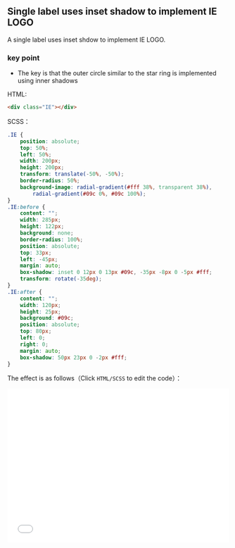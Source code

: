 ## Single label uses inset shadow to implement IE LOGO

A single label uses inset shdow to implement IE LOGO.

### key point

+ The key is that the outer circle similar to the star ring is implemented using inner shadows

HTML:

```html
<div class="IE"></div>
```

SCSS：
```scss
.IE {
    position: absolute;
    top: 50%;
    left: 50%;
    width: 200px;
    height: 200px;
    transform: translate(-50%, -50%);
    border-radius: 50%;
    background-image: radial-gradient(#fff 38%, transparent 38%),
        radial-gradient(#09c 0%, #09c 100%);
}
.IE:before {
    content: "";
    width: 285px;
    height: 122px;
    background: none;
    border-radius: 100%;
    position: absolute;
    top: 33px;
    left: -45px;
    margin: auto;
    box-shadow: inset 0 12px 0 13px #09c, -35px -8px 0 -5px #fff;
    transform: rotate(-35deg);
}
.IE:after {
    content: "";
    width: 120px;
    height: 25px;
    background: #09c;
    position: absolute;
    top: 80px;
    left: 0;
    right: 0;
    margin: auto;
    box-shadow: 50px 23px 0 -2px #fff;
}
```
The effect is as follows（Click `HTML/SCSS` to edit the code）：

<iframe height='350' scrolling='no' title='Single label uses inset shdow to implement IE LOGO' src='//codepen.io/Chokcoco/embed/rqgGqR/?height=265&theme-id=0&default-tab=css,result' frameborder='no' allowtransparency='true' allowfullscreen='true' style='width: 100%;'>See the Pen <a href='https://codepen.io/Chokcoco/pen/rqgGqR/'>Single label uses inset shdow to implement IE LOGO</a> by Chokcoco (<a href='https://codepen.io/Chokcoco'>@Chokcoco</a>) on <a href='https://codepen.io'>CodePen</a>.
</iframe>